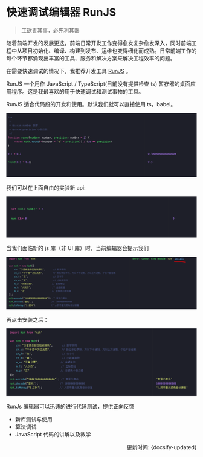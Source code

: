 # 快速调试编辑器 RunJS

> 工欲善其事，必先利其器

随着前端开发的发展更迭，前端日常开发工作变得愈发复杂愈发深入，同时前端工程中从项目初始化、编译、构建到发布、运维也变得细化而成熟。日常前端工作的每个环节都涌现出丰富的工具、服务和解决方案来解决工程效率的问题。

在需要快速调试的情况下，我推荐开发工具 [RunJS](https://runjs.app/) 。

RunJS 一个用作 JavaScript / TypeScript(目前没有提供检查 ts) 暂存器的桌面应用程序。这是我最喜欢的用于快速调试和测试事物的工具。

RunJS 适合代码段的开发和使用。默认我们就可以直接使用 ts，babel。

![round-code](./runjs-round.png)


我们可以在上面自由的实验新 api:

![new-code](./runjs-new.png)


当我们面临新的 js 库（非 UI 库）时，当前编辑器会提示我们

![no-install](./runjs-no-install.png)

再点击安装之后： 

![installed](./runjs-installed.png)

RunJs 编辑器可以迅速的进行代码测试，提供正向反馈
- 新库测试与使用
- 算法调试
- JavaScript 代码的讲解以及教学


<div style="float: right">更新时间: {docsify-updated}</div>


